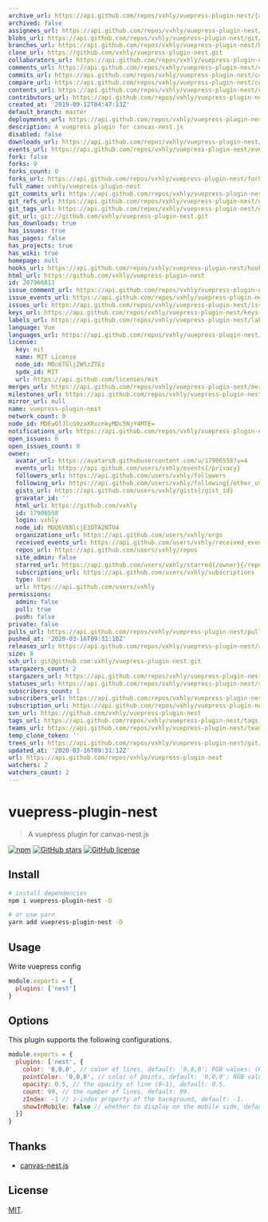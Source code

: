 ```yaml
---
archive_url: https://api.github.com/repos/vxhly/vuepress-plugin-nest/{archive_format}{/ref}
archived: false
assignees_url: https://api.github.com/repos/vxhly/vuepress-plugin-nest/assignees{/user}
blobs_url: https://api.github.com/repos/vxhly/vuepress-plugin-nest/git/blobs{/sha}
branches_url: https://api.github.com/repos/vxhly/vuepress-plugin-nest/branches{/branch}
clone_url: https://github.com/vxhly/vuepress-plugin-nest.git
collaborators_url: https://api.github.com/repos/vxhly/vuepress-plugin-nest/collaborators{/collaborator}
comments_url: https://api.github.com/repos/vxhly/vuepress-plugin-nest/comments{/number}
commits_url: https://api.github.com/repos/vxhly/vuepress-plugin-nest/commits{/sha}
compare_url: https://api.github.com/repos/vxhly/vuepress-plugin-nest/compare/{base}...{head}
contents_url: https://api.github.com/repos/vxhly/vuepress-plugin-nest/contents/{+path}
contributors_url: https://api.github.com/repos/vxhly/vuepress-plugin-nest/contributors
created_at: '2019-09-12T04:47:13Z'
default_branch: master
deployments_url: https://api.github.com/repos/vxhly/vuepress-plugin-nest/deployments
description: A vuepress plugin for canvas-nest.js
disabled: false
downloads_url: https://api.github.com/repos/vxhly/vuepress-plugin-nest/downloads
events_url: https://api.github.com/repos/vxhly/vuepress-plugin-nest/events
fork: false
forks: 0
forks_count: 0
forks_url: https://api.github.com/repos/vxhly/vuepress-plugin-nest/forks
full_name: vxhly/vuepress-plugin-nest
git_commits_url: https://api.github.com/repos/vxhly/vuepress-plugin-nest/git/commits{/sha}
git_refs_url: https://api.github.com/repos/vxhly/vuepress-plugin-nest/git/refs{/sha}
git_tags_url: https://api.github.com/repos/vxhly/vuepress-plugin-nest/git/tags{/sha}
git_url: git://github.com/vxhly/vuepress-plugin-nest.git
has_downloads: true
has_issues: true
has_pages: false
has_projects: true
has_wiki: true
homepage: null
hooks_url: https://api.github.com/repos/vxhly/vuepress-plugin-nest/hooks
html_url: https://github.com/vxhly/vuepress-plugin-nest
id: 207966811
issue_comment_url: https://api.github.com/repos/vxhly/vuepress-plugin-nest/issues/comments{/number}
issue_events_url: https://api.github.com/repos/vxhly/vuepress-plugin-nest/issues/events{/number}
issues_url: https://api.github.com/repos/vxhly/vuepress-plugin-nest/issues{/number}
keys_url: https://api.github.com/repos/vxhly/vuepress-plugin-nest/keys{/key_id}
labels_url: https://api.github.com/repos/vxhly/vuepress-plugin-nest/labels{/name}
language: Vue
languages_url: https://api.github.com/repos/vxhly/vuepress-plugin-nest/languages
license:
  key: mit
  name: MIT License
  node_id: MDc6TGljZW5zZTEz
  spdx_id: MIT
  url: https://api.github.com/licenses/mit
merges_url: https://api.github.com/repos/vxhly/vuepress-plugin-nest/merges
milestones_url: https://api.github.com/repos/vxhly/vuepress-plugin-nest/milestones{/number}
mirror_url: null
name: vuepress-plugin-nest
network_count: 0
node_id: MDEwOlJlcG9zaXRvcnkyMDc5NjY4MTE=
notifications_url: https://api.github.com/repos/vxhly/vuepress-plugin-nest/notifications{?since,all,participating}
open_issues: 0
open_issues_count: 0
owner:
  avatar_url: https://avatars0.githubusercontent.com/u/17906558?v=4
  events_url: https://api.github.com/users/vxhly/events{/privacy}
  followers_url: https://api.github.com/users/vxhly/followers
  following_url: https://api.github.com/users/vxhly/following{/other_user}
  gists_url: https://api.github.com/users/vxhly/gists{/gist_id}
  gravatar_id: ''
  html_url: https://github.com/vxhly
  id: 17906558
  login: vxhly
  node_id: MDQ6VXNlcjE3OTA2NTU4
  organizations_url: https://api.github.com/users/vxhly/orgs
  received_events_url: https://api.github.com/users/vxhly/received_events
  repos_url: https://api.github.com/users/vxhly/repos
  site_admin: false
  starred_url: https://api.github.com/users/vxhly/starred{/owner}{/repo}
  subscriptions_url: https://api.github.com/users/vxhly/subscriptions
  type: User
  url: https://api.github.com/users/vxhly
permissions:
  admin: false
  pull: true
  push: false
private: false
pulls_url: https://api.github.com/repos/vxhly/vuepress-plugin-nest/pulls{/number}
pushed_at: '2020-03-16T09:31:10Z'
releases_url: https://api.github.com/repos/vxhly/vuepress-plugin-nest/releases{/id}
size: 8
ssh_url: git@github.com:vxhly/vuepress-plugin-nest.git
stargazers_count: 2
stargazers_url: https://api.github.com/repos/vxhly/vuepress-plugin-nest/stargazers
statuses_url: https://api.github.com/repos/vxhly/vuepress-plugin-nest/statuses/{sha}
subscribers_count: 1
subscribers_url: https://api.github.com/repos/vxhly/vuepress-plugin-nest/subscribers
subscription_url: https://api.github.com/repos/vxhly/vuepress-plugin-nest/subscription
svn_url: https://github.com/vxhly/vuepress-plugin-nest
tags_url: https://api.github.com/repos/vxhly/vuepress-plugin-nest/tags
teams_url: https://api.github.com/repos/vxhly/vuepress-plugin-nest/teams
temp_clone_token: ''
trees_url: https://api.github.com/repos/vxhly/vuepress-plugin-nest/git/trees{/sha}
updated_at: '2020-03-16T09:31:12Z'
url: https://api.github.com/repos/vxhly/vuepress-plugin-nest
watchers: 2
watchers_count: 2
---
```


# vuepress-plugin-nest

> A vuepress plugin for canvas-nest.js

[![npm](https://img.shields.io/npm/v/vuepress-plugin-nest.svg)](https://www.npmjs.com/package/vuepress-plugin-nest)
[![GitHub stars](https://img.shields.io/github/stars/vxhly/vuepress-plugin-nest)](https://github.com/vxhly/vuepress-plugin-nest/stargazers)
[![GitHub license](https://img.shields.io/github/license/vxhly/vuepress-plugin-nest)](https://github.com/vxhly/vuepress-plugin-nest/blob/master/LICENSE)

## Install

``` bash
# install dependencies
npm i vuepress-plugin-nest -D

# or use yarn
yarn add vuepress-plugin-nest -D
```

## Usage

Write vuepress config

``` javascript
module.exports = {
  plugins: ['nest']
}
```

## Options

This plugin supports the following configurations.

``` javascript
module.exports = {
  plugins: ['nest', {
    color: '0,0,0', // color of lines, default: '0,0,0'; RGB values: (R,G,B).(note: use ',' to separate.)
    pointColor: '0,0,0', // color of points, default: '0,0,0'; RGB values: (R,G,B).(note: use ',' to separate.)
    opacity: 0.5, // the opacity of line (0~1), default: 0.5.
    count: 99, // the number of lines, default: 99.
    zIndex: -1 // z-index property of the background, default: -1.
    showInMobile: false // whether to display on the mobile side, default: false.
  }]
}
```

## Thanks

- [canvas-nest.js](https://github.com/hustcc/canvas-nest.js)

## License

[MIT](https://github.com/vxhly/vuepress-plugin-nest/blob/master/LICENSE).
